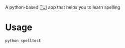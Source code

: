 A python-based [TUI](https://en.wikipedia.org/wiki/Text-based_user_interface) app that helps you to learn spelling

# Usage
`python spelltest`